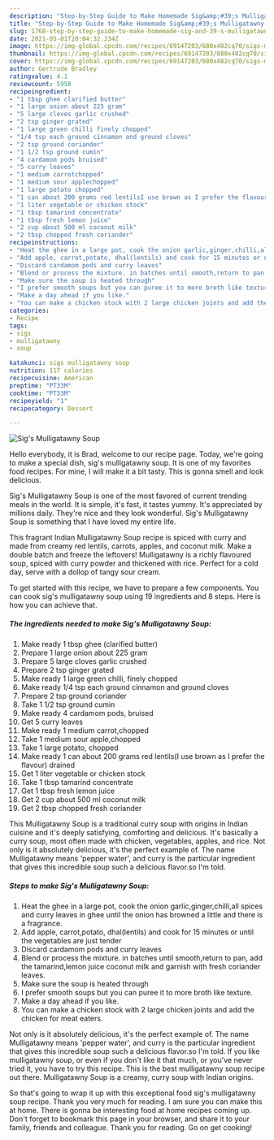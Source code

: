 ```yaml
---
description: "Step-by-Step Guide to Make Homemade Sig&amp;#39;s Mulligatawny Soup"
title: "Step-by-Step Guide to Make Homemade Sig&amp;#39;s Mulligatawny Soup"
slug: 1768-step-by-step-guide-to-make-homemade-sig-and-39-s-mulligatawny-soup
date: 2021-05-01T20:04:32.234Z
image: https://img-global.cpcdn.com/recipes/69147203/680x482cq70/sigs-mulligatawny-soup-recipe-main-photo.jpg
thumbnail: https://img-global.cpcdn.com/recipes/69147203/680x482cq70/sigs-mulligatawny-soup-recipe-main-photo.jpg
cover: https://img-global.cpcdn.com/recipes/69147203/680x482cq70/sigs-mulligatawny-soup-recipe-main-photo.jpg
author: Gertrude Bradley
ratingvalue: 4.1
reviewcount: 5958
recipeingredient:
- "1 tbsp ghee clarified butter"
- "1 large onion about 225 gram"
- "5 large cloves garlic crushed"
- "2 tsp ginger grated"
- "1 large green chilli finely chopped"
- "1/4 tsp each ground cinnamon and ground cloves"
- "2 tsp ground coriander"
- "1 1/2 tsp ground cumin"
- "4 cardamom pods bruised"
- "5 curry leaves"
- "1 medium carrotchopped"
- "1 medium sour applechopped"
- "1 large potato chopped"
- "1 can about 200 grams red lentilsI use brown as I prefer the flavour drained"
- "1 liter vegetable or chicken stock"
- "1 tbsp tamarind concentrate"
- "1 tbsp fresh lemon juice"
- "2 cup about 500 ml coconut milk"
- "2 tbsp chopped fresh coriander"
recipeinstructions:
- "Heat the ghee in a large pot, cook the onion garlic,ginger,chilli,all spices and curry leaves in ghee until the onion has browned a little and there is a fragrance."
- "Add apple, carrot,potato, dhal(lentils) and cook for 15 minutes or until the vegetables are just tender"
- "Discard cardamom pods and curry leaves"
- "Blend or process the mixture. in batches until smooth,return to pan, add the tamarind,lemon juice coconut milk and garnish with fresh coriander leaves."
- "Make sure the soup is heated through"
- "I prefer smooth soups but you can puree it to more broth like texture."
- "Make a day ahead if you like."
- "You can make a chicken stock with 2 large chicken joints and add the chicken for meat eaters."
categories:
- Recipe
tags:
- sigs
- mulligatawny
- soup

katakunci: sigs mulligatawny soup 
nutrition: 117 calories
recipecuisine: American
preptime: "PT33M"
cooktime: "PT33M"
recipeyield: "1"
recipecategory: Dessert

---
```



![Sig&#39;s Mulligatawny Soup](https://img-global.cpcdn.com/recipes/69147203/680x482cq70/sigs-mulligatawny-soup-recipe-main-photo.jpg)

Hello everybody, it is Brad, welcome to our recipe page. Today, we're going to make a special dish, sig&#39;s mulligatawny soup. It is one of my favorites food recipes. For mine, I will make it a bit tasty. This is gonna smell and look delicious.

Sig&#39;s Mulligatawny Soup is one of the most favored of current trending meals in the world. It is simple, it's fast, it tastes yummy. It's appreciated by millions daily. They're nice and they look wonderful. Sig&#39;s Mulligatawny Soup is something that I have loved my entire life.

This fragrant Indian Mulligatawny Soup recipe is spiced with curry and made from creamy red lentils, carrots, apples, and coconut milk. Make a double batch and freeze the leftovers! Mulligatawny is a richly flavoured soup, spiced with curry powder and thickened with rice. Perfect for a cold day, serve with a dollop of tangy sour cream.


To get started with this recipe, we have to prepare a few components. You can cook sig&#39;s mulligatawny soup using 19 ingredients and 8 steps. Here is how you can achieve that.

<!--inarticleads1-->

##### The ingredients needed to make Sig&#39;s Mulligatawny Soup:

1. Make ready 1 tbsp ghee (clarified butter)
1. Prepare 1 large onion about 225 gram
1. Prepare 5 large cloves garlic crushed
1. Prepare 2 tsp ginger grated
1. Make ready 1 large green chilli, finely chopped
1. Make ready 1/4 tsp each ground cinnamon and ground cloves
1. Prepare 2 tsp ground coriander
1. Take 1 1/2 tsp ground cumin
1. Make ready 4 cardamom pods, bruised
1. Get 5 curry leaves
1. Make ready 1 medium carrot,chopped
1. Take 1 medium sour apple,chopped
1. Take 1 large potato, chopped
1. Make ready 1 can about 200 grams red lentils(I use brown as I prefer the flavour) drained
1. Get 1 liter vegetable or chicken stock
1. Take 1 tbsp tamarind concentrate
1. Get 1 tbsp fresh lemon juice
1. Get 2 cup about 500 ml coconut milk
1. Get 2 tbsp chopped fresh coriander


This Mulligatawny Soup is a traditional curry soup with origins in Indian cuisine and it&#39;s deeply satisfying, comforting and delicious. It&#39;s basically a curry soup, most often made with chicken, vegetables, apples, and rice. Not only is it absolutely delicious, it&#39;s the perfect example of. The name Mulligatawny means &#39;pepper water&#39;, and curry is the particular ingredient that gives this incredible soup such a delicious flavor.so I&#39;m told. 

<!--inarticleads2-->

##### Steps to make Sig&#39;s Mulligatawny Soup:

1. Heat the ghee in a large pot, cook the onion garlic,ginger,chilli,all spices and curry leaves in ghee until the onion has browned a little and there is a fragrance.
1. Add apple, carrot,potato, dhal(lentils) and cook for 15 minutes or until the vegetables are just tender
1. Discard cardamom pods and curry leaves
1. Blend or process the mixture. in batches until smooth,return to pan, add the tamarind,lemon juice coconut milk and garnish with fresh coriander leaves.
1. Make sure the soup is heated through
1. I prefer smooth soups but you can puree it to more broth like texture.
1. Make a day ahead if you like.
1. You can make a chicken stock with 2 large chicken joints and add the chicken for meat eaters.


Not only is it absolutely delicious, it&#39;s the perfect example of. The name Mulligatawny means &#39;pepper water&#39;, and curry is the particular ingredient that gives this incredible soup such a delicious flavor.so I&#39;m told. If you like mulligatawny soup, or even if you don&#39;t like it that much, or you&#39;ve never tried it, you have to try this recipe. This is the best mulligatawny soup recipe out there. Mulligatawny Soup is a creamy, curry soup with Indian origins. 

So that's going to wrap it up with this exceptional food sig&#39;s mulligatawny soup recipe. Thank you very much for reading. I am sure you can make this at home. There is gonna be interesting food at home recipes coming up. Don't forget to bookmark this page in your browser, and share it to your family, friends and colleague. Thank you for reading. Go on get cooking!
